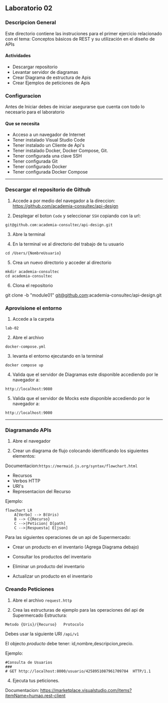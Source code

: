 
## Laboratorio 02


### Descripcion General

Este directorio contiene las instruciones para el primer ejercicio relacionado con el tema: Conceptos básicos de REST y su utilización en el diseño de APIs



#### Actividades

* Descargar repositorio
* Levantar servidor de diagramas
* Crear Diagrama de estructura de Apis
* Crear Ejemplos de peticiones de Apis


### Configuracion

Antes de Iniciar debes de iniciar asegurarse que cuenta con todo lo necesario para el laboratorio


#### Que se necesita

* Acceso a un navegador de Internet
* Tener instalado Visual Studio Code
* Tener instalado un Cliente de Api's
* Tener instalado Docker, Docker Compose, Git.
* Tener configurada una clave SSH
* Tener configurada Git
* Tener configurado Docker
* Tener configurada Docker Compose

---

### Descargar el repositorio de Github

1. Accede a por medio del navegador a la direccion: 
https://github.com/academia-consultec/api-design

2. Desplegar el boton `Code` y seleccionar `SSH` copiando con la url:

`git@github.com:academia-consultec/api-design.git`

3. Abre la terminal  

4. En la terminal ve al directorio del trabajo de tu usuario 

`cd /Users/{NombreUsuario}`

5. Crea un nuevo directorio y acceder al directorio

```
mkdir academia-consultec
cd academia-consultec
```

6. Clona el repositorio

git clone -b "module01" git@github.com:academia-consultec/api-design.git


### Aprovisione el entorno 

1. Accede a la carpeta 

`lab-02` 

2. Abre el archivo 

`docker-compose.yml`

3. levanta el entorno ejecutando en la terminal 

`docker compose up`

4. Valida que el servidor de Diagramas este disponible accediendo por le navegador a:

`http://localhost:9080`

5. Valida que el servidor de Mocks este disponible accediendo por le navegador a:

`http://localhost:9000`

----

### Diagramando APIs

1. Abre el navegador

2. Crear un diagrama de flujo colocando identificando los siguientes elementos:

Documentacion:`https://mermaid.js.org/syntax/flowchart.html`

* Recursos 
* Verbos HTTP 
* URI's 
* Representacion del Recurso 


Ejemplo:
``` mermaid
flowchart LR
    A[Verbo] --> B(Uris)
    B --> C{Recurso}
    C -->|Peticion| D[path]
    C -->|Respuesta| E[json]
```


Para las siguientes operaciones de un api de Supermercado:

* Crear un producto en el inventario (Agrega Diagrama debajo)

* Consultar los productos del inventario

* Eliminar un producto del inventario

* Actualizar un producto en el inventario

### Creando Peticiones

1. Abre el archivo `request.http`

2. Crea las estructuras de ejemplo para las operaciones del api de Supermercado
Estructura:

`Metodo {Uris}/{Recurso}   Protocolo `

Debes usar la siguiente URI  `/api/v1`

El objecto *producto* debe tener: id,nombre,descripcion,precio.

Ejemplo: 
```
#Consulta de Usuarios
### 
# GET http://localhost:8000/usuario/4258951087961709784  HTTP/1.1
```

4. Ejecuta tus peticiones.


Documentacion: https://marketplace.visualstudio.com/items?itemName=humao.rest-client